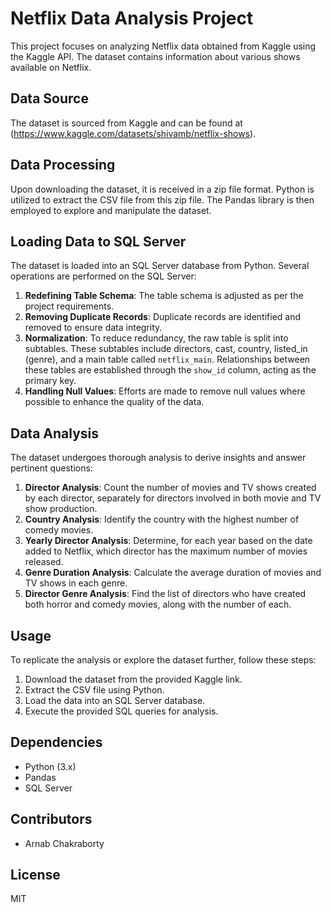 # Netflix Data Analysis Project

This project focuses on analyzing Netflix data obtained from Kaggle using the Kaggle API. The dataset contains information about various shows available on Netflix.

## Data Source
The dataset is sourced from Kaggle and can be found at (https://www.kaggle.com/datasets/shivamb/netflix-shows).

## Data Processing
Upon downloading the dataset, it is received in a zip file format. Python is utilized to extract the CSV file from this zip file. The Pandas library is then employed to explore and manipulate the dataset.

## Loading Data to SQL Server
The dataset is loaded into an SQL Server database from Python. Several operations are performed on the SQL Server:

1. **Redefining Table Schema**: The table schema is adjusted as per the project requirements.
2. **Removing Duplicate Records**: Duplicate records are identified and removed to ensure data integrity.
3. **Normalization**: To reduce redundancy, the raw table is split into subtables. These subtables include directors, cast, country, listed_in (genre), and a main table called `netflix_main`. Relationships between these tables are established through the `show_id` column, acting as the primary key.
4. **Handling Null Values**: Efforts are made to remove null values where possible to enhance the quality of the data.

## Data Analysis
The dataset undergoes thorough analysis to derive insights and answer pertinent questions:

1. **Director Analysis**: Count the number of movies and TV shows created by each director, separately for directors involved in both movie and TV show production.
2. **Country Analysis**: Identify the country with the highest number of comedy movies.
3. **Yearly Director Analysis**: Determine, for each year based on the date added to Netflix, which director has the maximum number of movies released.
4. **Genre Duration Analysis**: Calculate the average duration of movies and TV shows in each genre.
5. **Director Genre Analysis**: Find the list of directors who have created both horror and comedy movies, along with the number of each.

## Usage
To replicate the analysis or explore the dataset further, follow these steps:
1. Download the dataset from the provided Kaggle link.
2. Extract the CSV file using Python.
3. Load the data into an SQL Server database.
4. Execute the provided SQL queries for analysis.

## Dependencies
- Python (3.x)
- Pandas
- SQL Server

## Contributors
- Arnab Chakraborty

## License
MIT
